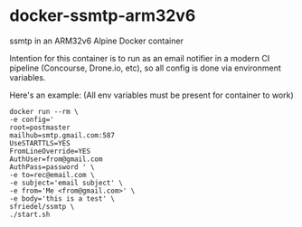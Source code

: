 # docker-ssmtp-arm32v6

ssmtp in an ARM32v6 Alpine Docker container

Intention for this container is to run as an email notifier in a modern CI pipeline (Concourse, Drone.io, etc), so all config is done via environment variables.

Here's an example: (All env variables must be present for container to work)

    docker run --rm \
    -e config=' 
    root=postmaster
    mailhub=smtp.gmail.com:587 
    UseSTARTTLS=YES
    FromLineOverride=YES
    AuthUser=from@gmail.com 
    AuthPass=password ' \
    -e to=rec@email.com \
    -e subject='email subject' \
    -e from='Me <from@gmail.com>' \
    -e body='this is a test' \
    sfriedel/ssmtp \
    ./start.sh 
